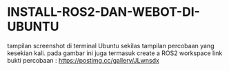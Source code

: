 # INSTALL-ROS2-DAN-WEBOT-DI-UBUNTU
tampilan screenshot di terminal Ubuntu
sekilas tampilan percobaan yang kesekian kali. pada gambar ini juga termasuk create a ROS2 workspace
link bukti percobaan : https://postimg.cc/gallery/JLwnsdx

